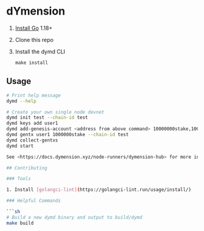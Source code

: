 # dYmension

1. [Install Go](https://go.dev/doc/install) 1.18+
1. Clone this repo
1. Install the dymd CLI

    ```shell
    make install
    ```

## Usage

```sh
# Print help message
dymd --help

# Create your own single node devnet
dymd init test --chain-id test
dymd keys add user1
dymd add-genesis-account <address from above command> 10000000stake,1000token
dymd gentx user1 1000000stake --chain-id test
dymd collect-gentxs
dymd start

See <https://docs.dymension.xyz/node-runners/dymension-hub> for more information

## Contributing

### Tools

1. Install [golangci-lint](https://golangci-lint.run/usage/install/)

### Helpful Commands

```sh
# Build a new dymd binary and output to build/dymd
make build
